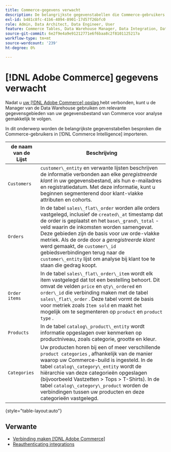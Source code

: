 ```yaml
---
title: Commerce-gegevens verwacht
description: De belangrijkste gegevenstabellen die Commerce-gebruikers in Commerce Intelligence importeren, verkennen
exl-id: b481c8fc-41b6-4094-8901-17d57f26bfc0
role: Admin, Data Architect, Data Engineer, User
feature: Commerce Tables, Data Warehouse Manager, Data Integration, Data Import/Export
source-git-commit: 6e2f9e4a9e91212771e6f6baa8c2f8101125217a
workflow-type: tm+mt
source-wordcount: '239'
ht-degree: 0%

---
```


# [!DNL Adobe Commerce] gegevens verwacht

Nadat u [ uw  [!DNL Adobe Commerce]  opslag ](../../../data-analyst/importing-data/integrations/magento.md) hebt verbonden, kunt u de Manager van de Data Warehouse gebruiken om relevante gegevensgebieden van uw gegevensbestand van Commerce voor analyse gemakkelijk te volgen.

In dit onderwerp worden de belangrijkste gegevenstabellen besproken die Commerce-gebruikers in [!DNL Commerce Intelligence] importeren.

| **de naam van de Lijst** | **Beschrijving** |
|-----|-----|
| `Customers` | `customer\_entity` en verwante lijsten beschrijven de informatie verbonden aan elke *geregistreerde klant* in uw gegevensbestand, als hun e-mailadres en registratiedatum. Met deze informatie, kunt u beginnen segmenterend door klant-vlakke attributen en cohorts. |
| `Orders` | In de tabel `sales\_flat\_order` worden alle orders vastgelegd, inclusief de `created\_at` timestamp dat de order is geplaatst en het `base\_grand\_total` -veld waarin de inkomsten worden samengevat. Deze gebieden zijn de basis voor uw orde-vlakke metriek. Als de orde door a *geregistreerde klant* werd gemaakt, de `customer\_id` gebiedsverbindingen terug naar de `customer\_entity` lijst om analyse bij klant toe te staan die gedrag koopt. |
| `Order items` | In de tabel `sales\_flat\_order\_item` wordt elk item vastgelegd dat tot een bestelling behoort. Dit omvat de velden `price` en `qty\_ordered` en `order\_id` die verbinding maken met de tabel `sales\_flat\_order` . Deze tabel vormt de basis voor metriek zoals `Item sold` en maakt het mogelijk om te segmenteren op `product` en `product type` . |
| `Products` | In de tabel `catalog\_product\_entity` wordt informatie opgeslagen over kenmerken op productniveau, zoals categorie, grootte en kleur. |
| `Categories` | Uw producten horen bij een of meer verschillende `product categories` , afhankelijk van de manier waarop uw Commerce-build is ingesteld. In de tabel `catalog\_category\_entity` wordt de hiërarchie van deze categorieën opgeslagen (bijvoorbeeld Vastzetten > Tops > T-Shirts). In de tabel `catalog\_category\_product` worden de verbindingen tussen uw producten en deze categorieën vastgelegd. |

{style="table-layout:auto"}

## Verwante

* [Verbinding maken  [!DNL Adobe Commerce]](../integrations/magento.md)
* [ Reauthenticating integrations ](https://experienceleague.adobe.com/docs/commerce-knowledge-base/kb/how-to/mbi-reauthenticating-integrations.html)
